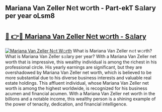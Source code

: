 ## Mariana Van Zeller N𝚎t w𝚘rth - Part-ekT S𝚊lary per year oLsm8

# <h2><a href="http://gc4ak6.nevu.top/?p=Mariana+Van+Zeller">🔗 👉🔴 Mariana Van Zeller N𝚎t w𝚘rth - S𝚊lary</a></h2>

[![Mariana Van Zeller N𝚎t W𝚘rth](https://i.imgur.com/Oavwk0R.jpeg)](http://gc4ak6.nevu.top/?p=Mariana+Van+Zeller)
What is Mariana Van Zeller n𝚎t w𝚘rth? What is Mariana Van Zeller s𝚊lary per year?
With a Mariana Van Zeller net worth that is impressive, this wealthy individual is among the richest in his professional circle. His yearly earnings are significant, but they are overshadowed by Mariana Van Zeller net worth, which is believed to be more substantial due to his diverse business interests and valuable real estate holdings. This affluent individual, whose Mariana Van Zeller net worth is among the highest worldwide, is recognized for his business acumen and financial acumen. With a Mariana Van Zeller net worth in the billions and a notable income, this wealthy person is a shining example of the power of tenacity, dedication, and financial intelligence.
